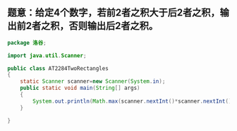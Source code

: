 ## 题意：给定4个数字，若前2者之积大于后2者之积，输出前2者之积，否则输出后2者之积。

```java
package 洛谷;

import java.util.Scanner;

public class AT2284TwoRectangles
{
	static Scanner scanner=new Scanner(System.in);
	public static void main(String[] args)
	{
		System.out.println(Math.max(scanner.nextInt()*scanner.nextInt(), scanner.nextInt()*scanner.nextInt()));
	}

}

```